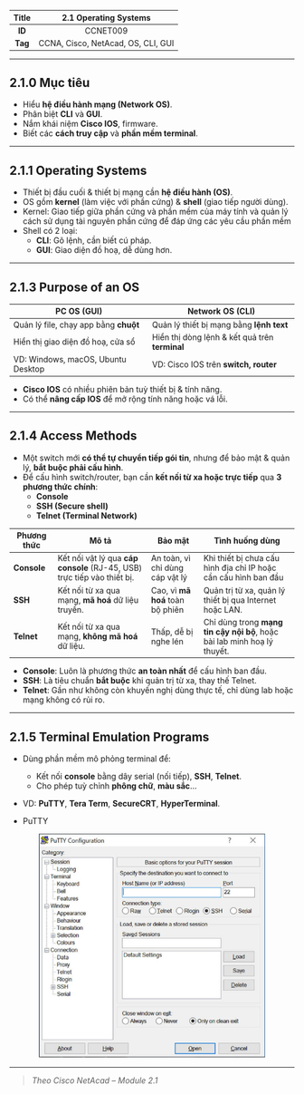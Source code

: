 | **Title** | 2.1 Operating Systems |
|:---------:|:----------------------:|
| **ID**    | CCNET009               |
| **Tag**   | CCNA, Cisco, NetAcad, OS, CLI, GUI |

---

## 2.1.0 Mục tiêu

- Hiểu **hệ điều hành mạng (Network OS)**.
- Phân biệt **CLI** và **GUI**.
- Nắm khái niệm **Cisco IOS**, firmware.
- Biết các **cách truy cập** và **phần mềm terminal**.

---

## 2.1.1 Operating Systems

- Thiết bị đầu cuối & thiết bị mạng cần **hệ điều hành (OS)**.
- OS gồm **kernel** (làm việc với phần cứng) & **shell** (giao tiếp người dùng).
- Kernel: Giao tiếp giữa phần cứng và phần mềm của máy tính và quản lý cách sử dụng tài nguyên phần cứng để đáp ứng các yêu cầu phần mềm
- Shell có 2 loại:
  - **CLI**: Gõ lệnh, cần biết cú pháp.
  - **GUI**: Giao diện đồ hoạ, dễ dùng hơn.

---

## 2.1.3 Purpose of an OS

| **PC OS (GUI)**                           | **Network OS (CLI)**                          |
|-------------------------------------------|-----------------------------------------------|
| Quản lý file, chạy app bằng **chuột**     | Quản lý thiết bị mạng bằng **lệnh text**       |
| Hiển thị giao diện đồ hoạ, cửa sổ         | Hiển thị dòng lệnh & kết quả trên **terminal**  |
| VD: Windows, macOS, Ubuntu Desktop        | VD: Cisco IOS trên **switch, router**         |

- **Cisco IOS** có nhiều phiên bản tuỳ thiết bị & tính năng.
- Có thể **nâng cấp IOS** để mở rộng tính năng hoặc vá lỗi.

---

## 2.1.4 Access Methods

- Một switch mới **có thể tự chuyển tiếp gói tin**, nhưng để bảo mật & quản lý, **bắt buộc phải cấu hình**.
- Để cấu hình switch/router, bạn cần **kết nối từ xa hoặc trực tiếp** qua **3 phương thức chính**:
  - **Console**
  - **SSH (Secure shell)**
  - **Telnet (Terminal Network)**

| **Phương thức** | **Mô tả**            | **Bảo mật**               | **Tình huống dùng**   |
|-----------------|----------------------|---------------------------|-----------------------|
| **Console**     | Kết nối vật lý qua **cáp console** (RJ-45, USB) trực tiếp vào thiết bị. | An toàn, vì chỉ dùng cáp vật lý | Khi thiết bị chưa cấu hình địa chỉ IP hoặc cần cấu hình ban đầu |
| **SSH**         | Kết nối từ xa qua mạng, **mã hoá** dữ liệu truyền. | Cao, vì **mã hoá** toàn bộ phiên | Quản trị từ xa, quản lý thiết bị qua Internet hoặc LAN.               |
| **Telnet**      | Kết nối từ xa qua mạng, **không mã hoá** dữ liệu. | Thấp, dễ bị nghe lén| Chỉ dùng trong **mạng tin cậy nội bộ**, hoặc bài lab minh hoạ lý thuyết. |

- **Console**: Luôn là phương thức **an toàn nhất** để cấu hình ban đầu.
- **SSH**: Là tiêu chuẩn **bắt buộc** khi quản trị từ xa, thay thế Telnet.
- **Telnet**: Gần như không còn khuyến nghị dùng thực tế, chỉ dùng lab hoặc mạng không có rủi ro.

---

## 2.1.5 Terminal Emulation Programs

- Dùng phần mềm mô phỏng terminal để:
  - Kết nối **console** bằng dây serial (nối tiếp), **SSH**, **Telnet**.
  - Cho phép tuỳ chỉnh **phông chữ**, **màu sắc**...

- VD: **PuTTY**, **Tera Term**, **SecureCRT**, **HyperTerminal**.

- PuTTY
<p align="center">
  <img src="../../images/module 2/PuTTY.jpg" alt="PuTTY" width="400"/>
</p>

---

> *Theo Cisco NetAcad – Module 2.1*
